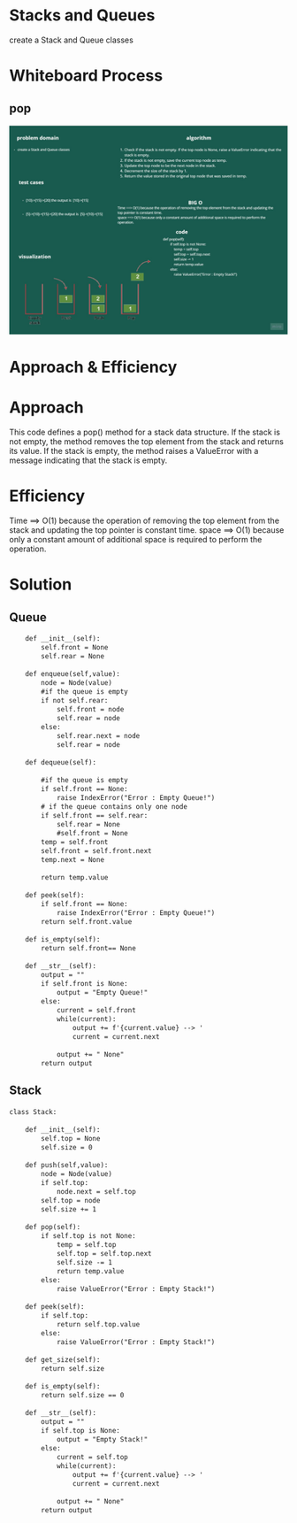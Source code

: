 # Stacks and Queues

create a Stack and Queue classes

# Whiteboard Process

## pop 

![pop](./CC10.jpg)

# Approach & Efficiency

# Approach

This code defines a pop() method for a stack data structure. If the stack is not empty, the method removes the top element from the stack and returns its value. If the stack is empty, the method raises a ValueError with a message indicating that the stack is empty.

# Efficiency

Time ==> O(1) because the operation of removing the top element from the stack and updating the top pointer is constant time. 
space ==> O(1) because only a constant amount of additional space is required to perform the operation.

# Solution

## Queue

```class Queue:
    def __init__(self):
        self.front = None
        self.rear = None

    def enqueue(self,value):
        node = Node(value)
        #if the queue is empty
        if not self.rear:
            self.front = node
            self.rear = node
        else:
            self.rear.next = node
            self.rear = node

    def dequeue(self):

        #if the queue is empty
        if self.front == None:
            raise IndexError("Error : Empty Queue!")
        # if the queue contains only one node
        if self.front == self.rear:
            self.rear = None
            #self.front = None
        temp = self.front
        self.front = self.front.next
        temp.next = None

        return temp.value

    def peek(self):
        if self.front == None:
            raise IndexError("Error : Empty Queue!")
        return self.front.value

    def is_empty(self):
        return self.front== None

    def __str__(self):
        output = ""
        if self.front is None:
            output = "Empty Queue!"
        else:
            current = self.front
            while(current):
                output += f'{current.value} --> '
                current = current.next

            output += " None"
        return output
```

## Stack

```
class Stack:

    def __init__(self):
        self.top = None
        self.size = 0

    def push(self,value):
        node = Node(value)
        if self.top:
            node.next = self.top
        self.top = node
        self.size += 1

    def pop(self):
        if self.top is not None:
            temp = self.top
            self.top = self.top.next
            self.size -= 1
            return temp.value
        else:
            raise ValueError("Error : Empty Stack!")

    def peek(self):
        if self.top:
            return self.top.value
        else:
            raise ValueError("Error : Empty Stack!")

    def get_size(self):
        return self.size

    def is_empty(self):
        return self.size == 0

    def __str__(self):
        output = ""
        if self.top is None:
            output = "Empty Stack!"
        else:
            current = self.top
            while(current):
                output += f'{current.value} --> '
                current = current.next

            output += " None"
        return output
```